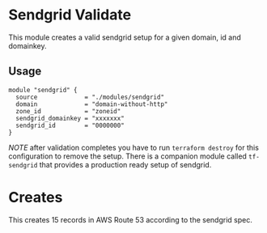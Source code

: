 # Sendgrid Validate

This module creates a valid sendgrid setup for a given domain, id and domainkey.

## Usage

```
module "sendgrid" {
  source             = "./modules/sendgrid"
  domain             = "domain-without-http"
  zone_id            = "zoneid"
  sendgrid_domainkey = "xxxxxxx"
  sendgrid_id        = "0000000"
}
```

*NOTE* after validation completes you have to run `terraform destroy` for this configuration to remove the setup. There is a companion module called `tf-sendgrid` that provides a production ready setup of sendgrid.

# Creates

This creates 15 records in AWS Route 53 according to the sendgrid spec.
